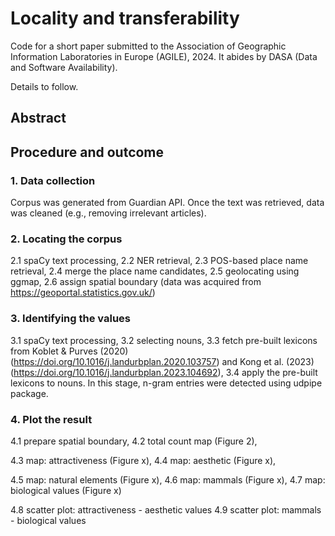 # Locality and transferability

Code for a short paper submitted to the Association of Geographic Information Laboratories in Europe (AGILE), 2024. 
It abides by DASA (Data and Software Availability). 

Details to follow. 


## Abstract




## Procedure and outcome 

### 1. Data collection
Corpus was generated from Guardian API. Once the text was retrieved, data was cleaned (e.g., removing irrelevant articles). 

### 2. Locating the corpus 
2.1 spaCy text processing, 2.2 NER retrieval, 2.3 POS-based place name retrieval, 2.4 merge the place name candidates, 
2.5 geolocating using ggmap, 
2.6 assign spatial boundary (data was acquired from https://geoportal.statistics.gov.uk/)

### 3. Identifying the values 
3.1 spaCy text processing, 3.2 selecting nouns, 
3.3 fetch pre-built lexicons from Koblet & Purves (2020) (https://doi.org/10.1016/j.landurbplan.2020.103757) and Kong et al. (2023) (https://doi.org/10.1016/j.landurbplan.2023.104692), 
3.4 apply the pre-built lexicons to nouns. In this stage, n-gram entries were detected using udpipe package. 

### 4. Plot the result 
4.1 prepare spatial boundary, 
4.2 total count map (Figure 2), 

4.3 map: attractiveness (Figure x), 4.4 map: aesthetic (Figure x), 

4.5 map: natural elements (Figure x), 4.6 map: mammals (Figure x), 4.7 map: biological values (Figure x)

4.8 scatter plot: attractiveness - aesthetic values
4.9 scatter plot: mammals - biological values 

